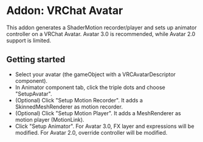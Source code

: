 # Addon: VRChat Avatar

This addon generates a ShaderMotion recorder/player and sets up animator controller on a VRChat Avatar. Avatar 3.0 is recommended, while Avatar 2.0 support is limited.

## Getting started

- Select your avatar (the gameObject with a VRCAvatarDescriptor component).
- In Animator component tab, click the triple dots and choose "SetupAvatar".
- (Optional) Click "Setup Motion Recorder". It adds a SkinnedMeshRenderer as motion recorder.
- (Optional) Click "Setup Motion Player". It adds a MeshRenderer as motion player (MotionLink).
- Click "Setup Animator". For Avatar 3.0, FX layer and expressions will be modified. For Avatar 2.0, override controller will be modified.
